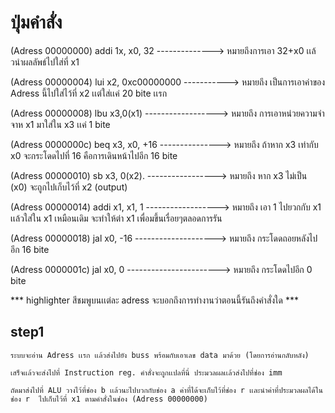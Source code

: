   # ปุ่มคำสั่ง
  
(Adress 00000000)      addi 1x, x0, 32 --------------> หมายถึงการเอา 32+x0 เเล้วนำผลลัพธ์ไปใส่ที่ x1

(Adress 00000004)      lui x2, 0xc00000000 -----------> หมายถึง เป็นการเอาค่าของ Adress นี้ไปใส่ไว้ที่ x2 เเต่ใส่เเค่ 20 bite เเรก

(Adress 00000008)      lbu x3,0(x1) ------------------> หมายถึง การเอาหน่วยความจำจาห x1 มาใส่ใน x3 เเค่ 1 bite

(Adress 0000000c)      beq x3, x0,  +16 ---------------> หมายถึง ถ้าหาก x3 เท่ากับ x0 จะกระโดดไปที่ 16 คือการเดินหน้าไปอีก 16 bite

(Adress 00000010)      sb x3, 0(x2).  -----------------> หมายถึง หาก x3 ไม่เป็น (x0) จะถูกไปเก็บไว้ที่ x2 (output)

(Adress 00000014)      addi x1, x1, 1 ------------------> หมายถึง เอา 1  ไปยวกกับ x1 เเล้วใส่ใน x1 เหมือนเดิม จะทำให้ต่า x1 เพื่อมขึ้นเรื่อยๆตลอดการรัน

(Adress 00000018)      jal x0,  -16 --------------------> หมายถึง กระโดดถอยหลังไปอีก 16 bite 

(Adress 0000001c)      jal x0, 0 -----------------------> หมายถึง กระโดดไปอีก 0 bite 

*** highlighter สีชมพูบนเเต่ละ adress จะบอกถึงการทำงานว่าตอนนี้รันถึงคำสั่งใด ***

## step1 

    ระบบจะอ่าน Adress เเรก เเล้วส่งไปยัง buss พร้อมกับเอาเลข data มาด้วย (โดยการอ่านกลับหลัง)
    
    เสร็จเเล้วจะส่งไปที่ Instruction reg. คำสั่งจะถูกเเปลที่นี่ ประมวลผลเเล้วส่งไปที่ช่อง imm 
    
    ถัดมาส่งไปที่ ALU วางไว้ที่ช่อง b เเล้วนะไปบวกกับช่อง a ค่าที่ได้จะเก็บไว้ที่ช่อง r เเละนำค่าที่ประมวลผลได้ในช่อง r  ไปเก็บไว้ที่ x1 ตามคำสั่งในช่อง (Adress 00000000) 
